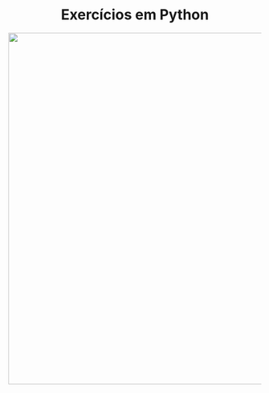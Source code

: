 <h1 align="center">Exercícios em Python</h1>
<div align="center">
<img src="https://user-images.githubusercontent.com/43679743/210281538-1fe64a91-ca20-467a-a904-47a1cc17bf40.png" width="700px" />
</div>

